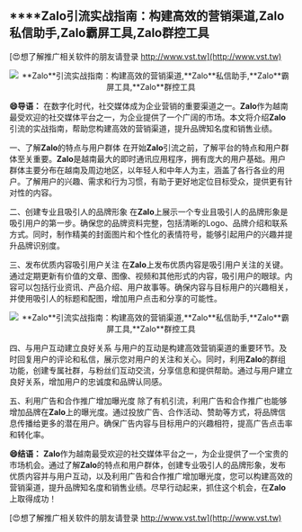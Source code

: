 ## ****Zalo**引流实战指南：构建高效的营销渠道,**Zalo**私信助手,**Zalo**霸屏工具,**Zalo**群控工具**

[😍想了解推广相关软件的朋友请登录 http://www.vst.tw](http://www.vst.tw)

 <center><img src="https://vst.tw/MP4/tuiguang/png/2.png" alt="**Zalo**引流实战指南：构建高效的营销渠道,**Zalo**私信助手,**Zalo**霸屏工具,**Zalo**群控工具"></center>

**😄导语：**
在数字化时代，社交媒体成为企业营销的重要渠道之一。**Zalo**作为越南最受欢迎的社交媒体平台之一，为企业提供了一个广阔的市场。本文将介绍**Zalo**引流的实战指南，帮助您构建高效的营销渠道，提升品牌知名度和销售业绩。

一、了解**Zalo**的特点与用户群体
在开始**Zalo**引流之前，了解平台的特点和用户群体至关重要。**Zalo**是越南最大的即时通讯应用程序，拥有庞大的用户基础。用户群体主要分布在越南及周边地区，以年轻人和中年人为主，涵盖了各行各业的用户。了解用户的兴趣、需求和行为习惯，有助于更好地定位目标受众，提供更有针对性的内容。

二、创建专业且吸引人的品牌形象
在**Zalo**上展示一个专业且吸引人的品牌形象是吸引用户的第一步。确保您的品牌资料完整，包括清晰的Logo、品牌介绍和联系方式。同时，制作精美的封面图片和个性化的表情符号，能够引起用户的兴趣并提升品牌识别度。

三、发布优质内容吸引用户关注
在**Zalo**上发布优质内容是吸引用户关注的关键。通过定期更新有价值的文章、图像、视频和其他形式的内容，吸引用户的眼球。内容可以包括行业资讯、产品介绍、用户故事等。确保内容与目标用户的兴趣相关，并使用吸引人的标题和配图，增加用户点击和分享的可能性。

 <center><img src="https://vst.tw/MP4/tuiguang/png/3.png" alt="**Zalo**引流实战指南：构建高效的营销渠道,**Zalo**私信助手,**Zalo**霸屏工具,**Zalo**群控工具"></center>

四、与用户互动建立良好关系
与用户的互动是构建高效营销渠道的重要环节。及时回复用户的评论和私信，展示您对用户的关注和关心。同时，利用**Zalo**的群组功能，创建专属社群，与粉丝们互动交流，分享信息和提供帮助。通过与用户建立良好关系，增加用户的忠诚度和品牌认同感。

五、利用广告和合作推广增加曝光度
除了有机引流，利用广告和合作推广也能够增加品牌在**Zalo**上的曝光度。通过投放广告、合作活动、赞助等方式，将品牌信息传播给更多的潜在用户。确保广告内容与目标用户的兴趣相符，提高广告点击率和转化率。

**😄结语：**
**Zalo**作为越南最受欢迎的社交媒体平台之一，为企业提供了一个宝贵的市场机会。通过了解**Zalo**的特点和用户群体，创建专业吸引人的品牌形象，发布优质内容并与用户互动，以及利用广告和合作推广增加曝光度，您可以构建高效的营销渠道，提升品牌知名度和销售业绩。尽早行动起来，抓住这个机会，在**Zalo**上取得成功！

[😍想了解推广相关软件的朋友请登录 http://www.vst.tw](http://www.vst.tw)



